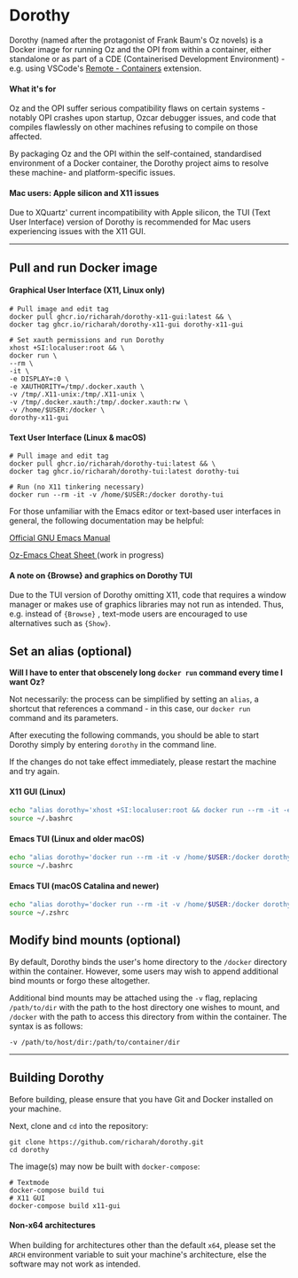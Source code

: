 # Dorothy
Dorothy (named after the protagonist of Frank Baum's Oz novels) is a Docker image for running Oz and the OPI from within a container, either standalone or as part of a CDE (Containerised Development Environment) - e.g. using VSCode's [Remote - Containers](https://code.visualstudio.com/docs/remote/containers) extension.

#### What it's for

Oz and the OPI suffer serious compatibility flaws on certain systems - notably OPI crashes upon startup, Ozcar debugger issues, and code that compiles flawlessly on other machines refusing to compile on those affected.

By packaging Oz and the OPI within the self-contained, standardised environment of a Docker container, the Dorothy project aims to resolve these machine- and platform-specific issues.

#### Mac users: Apple silicon and X11 issues

Due to XQuartz' current incompatibility with Apple silicon, the TUI (Text User Interface) version of Dorothy is recommended for Mac users experiencing issues with the X11 GUI.


---


## Pull and run Docker image

#### Graphical User Interface (X11, Linux only)

```
# Pull image and edit tag
docker pull ghcr.io/richarah/dorothy-x11-gui:latest && \
docker tag ghcr.io/richarah/dorothy-x11-gui dorothy-x11-gui

# Set xauth permissions and run Dorothy
xhost +SI:localuser:root && \
docker run \
--rm \
-it \
-e DISPLAY=:0 \
-e XAUTHORITY=/tmp/.docker.xauth \
-v /tmp/.X11-unix:/tmp/.X11-unix \
-v /tmp/.docker.xauth:/tmp/.docker.xauth:rw \
-v /home/$USER:/docker \
dorothy-x11-gui
```

#### Text User Interface (Linux & macOS)
```
# Pull image and edit tag
docker pull ghcr.io/richarah/dorothy-tui:latest && \
docker tag ghcr.io/richarah/dorothy-tui:latest dorothy-tui

# Run (no X11 tinkering necessary)
docker run --rm -it -v /home/$USER:/docker dorothy-tui
```

For those unfamiliar with the Emacs editor or text-based user interfaces in general, the following documentation may be helpful:

[Official GNU Emacs Manual](https://www.gnu.org/software/emacs/manual/emacs.html)

[Oz-Emacs Cheat Sheet ](https://github.com/richarah/oz-tui-cheat-sheet) (work in progress)

#### A note on {Browse} and graphics on Dorothy TUI

Due to the TUI version of Dorothy omitting X11, code that requires a window manager or makes use of graphics libraries may not run as intended. Thus, e.g. instead of `{Browse}` , text-mode users are encouraged to use alternatives such as `{Show}`.



## Set an alias (optional)

**Will I have to enter that obscenely long `docker run` command every time I want Oz?**

Not necessarily: the process can be simplified by setting an `alias`, a shortcut that references a command - in this case, our `docker run` command and its parameters.

After executing the following commands, you should be able to start Dorothy simply by entering `dorothy` in the command line.

If the changes do not take effect immediately, please restart the machine and try again.

#### X11 GUI (Linux)

```bash
echo "alias dorothy='xhost +SI:localuser:root && docker run --rm -it -e DISPLAY=:0 -e XAUTHORITY=/tmp/.docker.xauth -v /tmp/.X11-unix:/tmp/.X11-unix -v /tmp/.docker.xauth:/tmp/.docker.xauth:rw -v /home/$USER:/docker dorothy-x11-gui'" >> ~/.bashrc
source ~/.bashrc
```

#### Emacs TUI (Linux and older macOS)

```bash
echo "alias dorothy='docker run --rm -it -v /home/$USER:/docker dorothy-tui'" >> ~/.bashrc
source ~/.bashrc
```

#### Emacs TUI (macOS Catalina and newer)

```bash
echo "alias dorothy='docker run --rm -it -v /home/$USER:/docker dorothy-tui'" >> ~/.zshrc
source ~/.zshrc
```

## Modify bind mounts (optional)

By default, Dorothy binds the user's home directory to the `/docker` directory within the container. However, some users may wish to append additional bind mounts or forgo these altogether.

Additional bind mounts may be attached using the `-v` flag, replacing `/path/to/dir` with the path to the host directory one wishes to mount, and `/docker` with the path to access this directory from within the container.
The syntax is as follows:

```
-v /path/to/host/dir:/path/to/container/dir
```


---


## Building Dorothy

Before building, please ensure that you have Git and Docker installed on your machine.

Next, clone and `cd` into the repository:

```
git clone https://github.com/richarah/dorothy.git
cd dorothy
```
The image(s) may now be built with `docker-compose`:
```
# Textmode
docker-compose build tui
# X11 GUI
docker-compose build x11-gui
```
#### Non-x64 architectures
When building for architectures other than the default `x64`, please set the `ARCH` environment variable to suit your machine's architecture, else the software may not work as intended.

